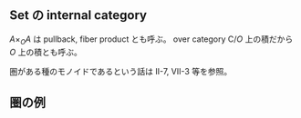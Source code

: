 ## Set の internal category
$A\times_OA$ は pullback, fiber product とも呼ぶ。
over category $\mathsf C/O$ 上の積だから $O$ 上の積とも呼ぶ。

圏がある種のモノイドであるという話は II-7, VII-3 等を参照。

## 圏の例
